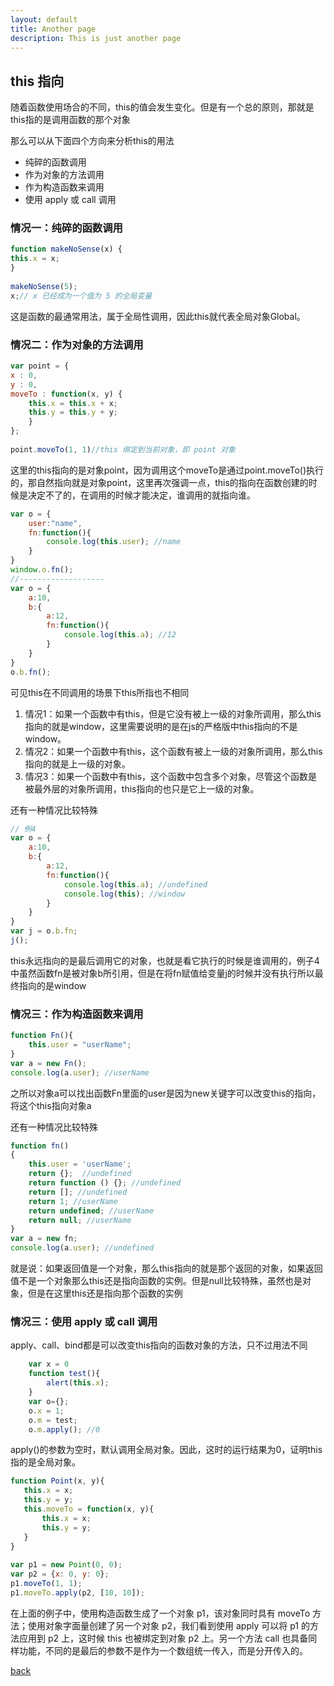 ```yaml
---
layout: default
title: Another page
description: This is just another page
---
```


## this 指向

随着函数使用场合的不同，this的值会发生变化。但是有一个总的原则，那就是this指的是调用函数的那个对象

那么可以从下面四个方向来分析this的用法
*   纯碎的函数调用
*   作为对象的方法调用
*   作为构造函数来调用
*   使用 apply 或 call 调用

### 情况一：纯碎的函数调用

```js
function makeNoSense(x) { 
this.x = x; 
} 
 
makeNoSense(5); 
x;// x 已经成为一个值为 5 的全局变量
```
这是函数的最通常用法，属于全局性调用，因此this就代表全局对象Global。


### 情况二：作为对象的方法调用
```js
var point = { 
x : 0, 
y : 0, 
moveTo : function(x, y) { 
    this.x = this.x + x; 
    this.y = this.y + y; 
    } 
}; 
 
point.moveTo(1, 1)//this 绑定到当前对象，即 point 对象

```
这里的this指向的是对象point，因为调用这个moveTo是通过point.moveTo()执行的，那自然指向就是对象point，这里再次强调一点，this的指向在函数创建的时候是决定不了的，在调用的时候才能决定，谁调用的就指向谁。

```js
var o = {
    user:"name",
    fn:function(){
        console.log(this.user); //name
    }
}
window.o.fn();
//-------------------
var o = {
    a:10,
    b:{
        a:12,
        fn:function(){
            console.log(this.a); //12
        }
    }
}
o.b.fn();
```
可见this在不同调用的场景下this所指也不相同
1.  情况1：如果一个函数中有this，但是它没有被上一级的对象所调用，那么this指向的就是window，这里需要说明的是在js的严格版中this指向的不是window。
2.  情况2：如果一个函数中有this，这个函数有被上一级的对象所调用，那么this指向的就是上一级的对象。
3.  情况3：如果一个函数中有this，这个函数中包含多个对象，尽管这个函数是被最外层的对象所调用，this指向的也只是它上一级的对象。

还有一种情况比较特殊
```js
// 例4
var o = {
    a:10,
    b:{
        a:12,
        fn:function(){
            console.log(this.a); //undefined
            console.log(this); //window
        }
    }
}
var j = o.b.fn;
j();
```
this永远指向的是最后调用它的对象，也就是看它执行的时候是谁调用的，例子4中虽然函数fn是被对象b所引用，但是在将fn赋值给变量j的时候并没有执行所以最终指向的是window

### 情况三：作为构造函数来调用
```js
function Fn(){
    this.user = "userName";
}
var a = new Fn();
console.log(a.user); //userName
```
之所以对象a可以找出函数Fn里面的user是因为new关键字可以改变this的指向，将这个this指向对象a

还有一种情况比较特殊
```js
function fn()  
{  
    this.user = 'userName';  
    return {};  //undefined
    return function () {}; //undefined
    return []; //undefined
    return 1; //userName
    return undefined; //userName
    return null; //userName
}
var a = new fn;  
console.log(a.user); //undefined
```
就是说：如果返回值是一个对象，那么this指向的就是那个返回的对象，如果返回值不是一个对象那么this还是指向函数的实例。但是null比较特殊，虽然也是对象，但是在这里this还是指向那个函数的实例

### 情况三：使用 apply 或 call 调用
apply、call、bind都是可以改变this指向的函数对象的方法，只不过用法不同
```js
    var x = 0
    function test(){
        alert(this.x);
    }
    var o={};
    o.x = 1;
    o.m = test;
    o.m.apply(); //0
```
apply()的参数为空时，默认调用全局对象。因此，这时的运行结果为0，证明this指的是全局对象。
```js
function Point(x, y){ 
   this.x = x; 
   this.y = y; 
   this.moveTo = function(x, y){ 
       this.x = x; 
       this.y = y; 
   } 
} 
 
var p1 = new Point(0, 0); 
var p2 = {x: 0, y: 0}; 
p1.moveTo(1, 1); 
p1.moveTo.apply(p2, [10, 10]);
```
在上面的例子中，使用构造函数生成了一个对象 p1，该对象同时具有 moveTo 方法；使用对象字面量创建了另一个对象 p2，我们看到使用 apply 可以将 p1 的方法应用到 p2 上，这时候 this 也被绑定到对象 p2 上。另一个方法 call 也具备同样功能，不同的是最后的参数不是作为一个数组统一传入，而是分开传入的。


[back](./)
